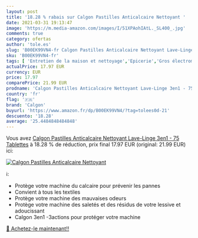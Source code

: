 ```yaml
---
layout: post
title: '18.28 % rabais sur Calgon Pastilles Anticalcaire Nettoyant '
date: 2021-03-31 19:13:47
image: 'https://m.media-amazon.com/images/I/51XPAohIAtL._SL400_.jpg'
comments: true
category: ofertas
author: 'tole.es'
slug: 'B00EK99VN4-fr Calgon Pastilles Anticalcaire Nettoyant Lave-Linge 3en1 -...'
sku: 'B00EK99VN4-fr'
tags: [ 'Entretien de la maison et nettoyage','Epicerie','Gros électroménager','Lave-linges','Lave-linges et sèche-linges','Lave-vaisselle','calgon','Épicerie', ]
actualPrice: 17.97 EUR
currency: EUR
price: 17.97
comparePrice: 21.99 EUR
prodname: 'Calgon Pastilles Anticalcaire Nettoyant Lave-Linge 3en1 - 75 Tablettes'
country: 'fr'
flag: '🇫🇷'
brand: 'Calgon'
buyurl: 'https://www.amazon.fr/dp/B00EK99VN4/?tag=tolees0d-21'
descuento: '18.28'
average: '25.4484848484848'
---
```


Vous avez [Calgon Pastilles Anticalcaire Nettoyant Lave-Linge 3en1 - 75 Tablettes](https://www.amazon.fr/dp/B00EK99VN4/?tag=tolees0d-21)  à  18.28 % de réduction, prix final  17.97 EUR (original: 21.99 EUR) ici:

[![Calgon Pastilles Anticalcaire Nettoyant ](https://m.media-amazon.com/images/I/51XPAohIAtL._SL400_.jpg)](https://www.amazon.fr/dp/B00EK99VN4/?tag=tolees0d-21)

ℹ️:

- Protège votre machine du calcaire pour prévenir les pannes
- Convient à tous les textiles
- Protège votre machine des mauvaises odeurs
- Protège votre machine des saletés et des résidus de votre lessive et adoucissant
- Calgon 3en1 -3actions pour protéger votre machine

[🛒 Achetez-le maintenant!!](https://www.amazon.fr/dp/B00EK99VN4/?tag=tolees0d-21)
